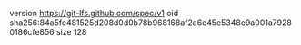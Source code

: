 version https://git-lfs.github.com/spec/v1
oid sha256:84a5fe481525d208d0d0b78b968168af2a6e45e5348e9a001a79280186cfe856
size 128
